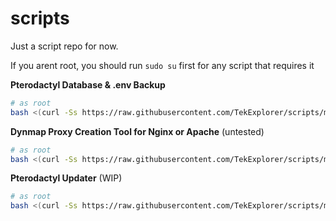 # scripts
Just a script repo for now.

If you arent root, you should run `sudo su` first for any script that requires it

**Pterodactyl Database & .env Backup**
```bash
# as root
bash <(curl -Ss https://raw.githubusercontent.com/TekExplorer/scripts/main/ptero/backup_panel.sh) <optional-backup-location>
```
**Dynmap Proxy Creation Tool for Nginx or Apache** (untested)
```bash
# as root
bash <(curl -Ss https://raw.githubusercontent.com/TekExplorer/scripts/main/ptero/create_dynmap_proxy.sh)
```

**Pterodactyl Updater** (WIP)
```bash
# as root
bash <(curl -Ss https://raw.githubusercontent.com/TekExplorer/scripts/main/ptero/update_ptero.sh)
```
